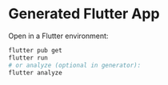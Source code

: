 # Generated Flutter App

Open in a Flutter environment:

```bash
flutter pub get
flutter run
# or analyze (optional in generator):
flutter analyze
```